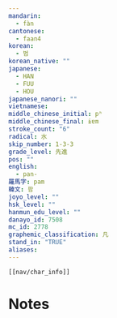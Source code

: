 ```yaml
---
mandarin:
  - fàn
cantonese:
  - faan4
korean:
  - 범
korean_native: ""
japanese:
  - HAN
  - FUU
  - HOU
japanese_nanori: ""
vietnamese:
middle_chinese_initial: pʰ
middle_chinese_final: ɨɐm
stroke_count: "6"
radical: 水
skip_number: 1-3-3
grade_level: 先進
pos: ""
english:
  - pan-
羅馬字: pam
韓文: 팜
joyo_level: ""
hsk_level: ""
hanmun_edu_level: ""
danayo_id: 7508
mc_id: 2778
graphemic_classification: 凡
stand_in: "TRUE"
aliases:
---
```

```meta-bind-embed
[[nav/char_info]]
```

# Notes
